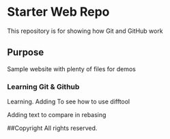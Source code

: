 # Starter Web Repo

This repository is for showing how Git and GitHub work

## Purpose

Sample website with plenty of files for demos

### Learning Git & Github

Learning. 
Adding To see how to use difftool

Adding text to compare in rebasing

##Copyright
All rights reserved.
